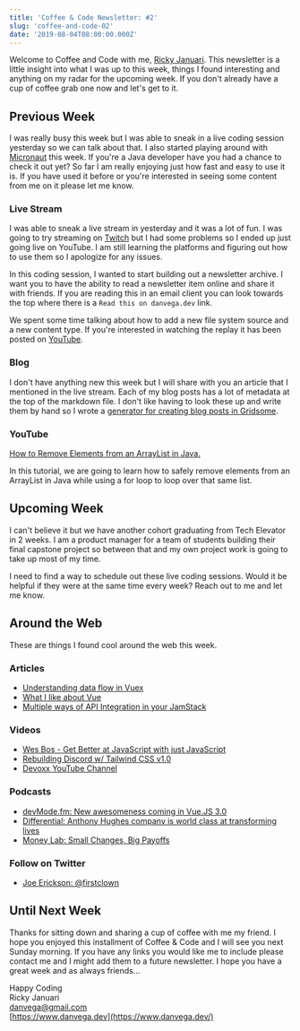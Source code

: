 ```yaml
---
title: 'Coffee & Code Newsletter: #2'
slug: 'coffee-and-code-02'
date: '2019-08-04T08:00:00.000Z'
---
```


Welcome to Coffee and Code with me, [Ricky Januari](https://www.danvega.dev/). This newsletter is a little insight into what I was up to this week, things I found interesting and anything on my radar for the upcoming week. If you don't already have a cup of coffee grab one now and let's get to it.

## Previous Week

I was really busy this week but I was able to sneak in a live coding session yesterday so we can talk about that. I also started playing around with [Micronaut](https://micronaut.io/) this week. If you're a Java developer have you had a chance to check it out yet? So far I am really enjoying just how fast and easy to use it is. If you have used it before or you're interested in seeing some content from me on it please let me know.

### **Live Stream**

I was able to sneak a live stream in yesterday and it was a lot of fun. I was going to try streaming on [Twitch](https://www.twitch.tv/danvega) but I had some problems so I ended up just going live on YouTube. I am still learning the platforms and figuring out how to use them so I apologize for any issues.

In this coding session, I wanted to start building out a newsletter archive. I want you to have the ability to read a newsletter item online and share it with friends. If you are reading this in an email client you can look towards the top where there is a `Read this on danvega.dev` link.

We spent some time talking about how to add a new file system source and a new content type. If you're interested in watching the replay it has been posted on [YouTube](https://youtu.be/5lXmyp4DJxg).

### **Blog**

I don't have anything new this week but I will share with you an article that I mentioned in the live stream. Each of my blog posts has a lot of metadata at the top of the markdown file. I don't like having to look these up and write them by hand so I wrote a [generator for creating blog posts in Gridsome](https://www.danvega.dev/blog/2019/04/23/gridsome-blog-post-generator/).

### YouTube

[How to Remove Elements from an ArrayList in Java.](https://www.youtube.com/watch?v=K2_3rrcZVgg&feature=youtu.be)

In this tutorial, we are going to learn how to safely remove elements from an ArrayList in Java while using a for loop to loop over that same list.

## Upcoming Week

I can't believe it but we have another cohort graduating from Tech Elevator in 2 weeks. I am a product manager for a team of students building their final capstone project so between that and my own project work is going to take up most of my time.

I need to find a way to schedule out these live coding sessions. Would it be helpful if they were at the same time every week? Reach out to me and let me know.

## Around the Web

These are things I found cool around the web this week.

### Articles

- [Understanding data flow in Vuex](https://dev.to/firstclown/understanding-data-flow-in-vuex-b5b)
- [What I like about Vue](https://daverupert.com/2019/07/what-i-like-about-vue/)
- [Multiple ways of API Integration in your JamStack](https://dev.to/raymondcamden/multiple-ways-of-api-integration-in-your-jamstack-4mh6)

### Videos

- [Wes Bos - Get Better at JavaScript with just JavaScript](https://www.youtube.com/watch?v=pws4qzGn5ak)
- [Rebuilding Discord w/ Tailwind CSS v1.0](https://www.youtube.com/watch?v=t54tuaoHVLo)
- [Devoxx YouTube Channel](https://www.youtube.com/channel/UCCBVCTuk6uJrN3iFV_3vurg/videos)

### Podcasts

- [devMode.fm: New awesomeness coming in Vue.JS 3.0](https://devmode.fm/episodes/new-awesomeness-coming-in-vuejs-3-0)
- [Differential: Anthony Hughes company is world class at transforming lives](http://differential.libsyn.com/anthony-hughes-company-is-world-class-at-transforming-lives)
- [Money Lab: Small Changes, Big Payoffs](https://megaphone.link/LMM3473364591)

### Follow on Twitter

- [Joe Erickson: @firstclown](https://twitter.com/firstclown)

## Until Next Week

Thanks for sitting down and sharing a cup of coffee with me my friend. I hope you enjoyed this installment of Coffee & Code and I will see you next Sunday morning. If you have any links you would like me to include please contact me and I might add them to a future newsletter. I hope you have a great week and as always friends...

Happy Coding<br/>
Ricky Januari<br/>
danvega@gmail.com<br/>
[https://www.danvega.dev](https://www.danvega.dev/)
